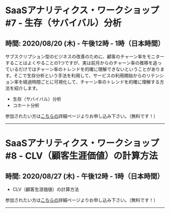 # SaaSアナリティクス・ワークショップ #7 - 生存（サバイバル）分析
## 時間: 2020/08/20 (木) - 午後12時 - 1時（日本時間）

サブスクリプション型のビジネスの改善のために、顧客のチャーン率をモニターすることはよくやることの1つですが、実は前月からのチャーン率の推移を追っているだけではチャーン率のトレンドを的確に理解できないということがあります。そこで生存分析という手法を利用して、サービスの利用開始からのリテンション率を経過時間ごとに可視化して、チャーン率のトレンドを的確に理解する方法を紹介します。

* 生存（サバイバル）分析
* コホート分析


参加されたい方は[こちらの](https://exploratory.io/note/BWz1Bar4JF/SaaS-pio7hJg0Gn)詳細ページよりお申し込み下さい。（無料です！）

----

# SaaSアナリティクス・ワークショップ #8 - CLV（顧客生涯価値）の計算方法
## 時間: 2020/08/27 (木) - 午後12時 - 1時（日本時間）

* CLV（顧客生涯価値）の計算方法

参加されたい方は[こちらの](https://exploratory.io/note/BWz1Bar4JF/SaaS-pio7hJg0Gn)詳細ページよりお申し込み下さい。（無料です！）

----
